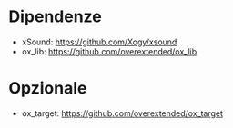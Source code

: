 # Dipendenze
- xSound: https://github.com/Xogy/xsound
- ox_lib: https://github.com/overextended/ox_lib
# Opzionale
- ox_target: https://github.com/overextended/ox_target
